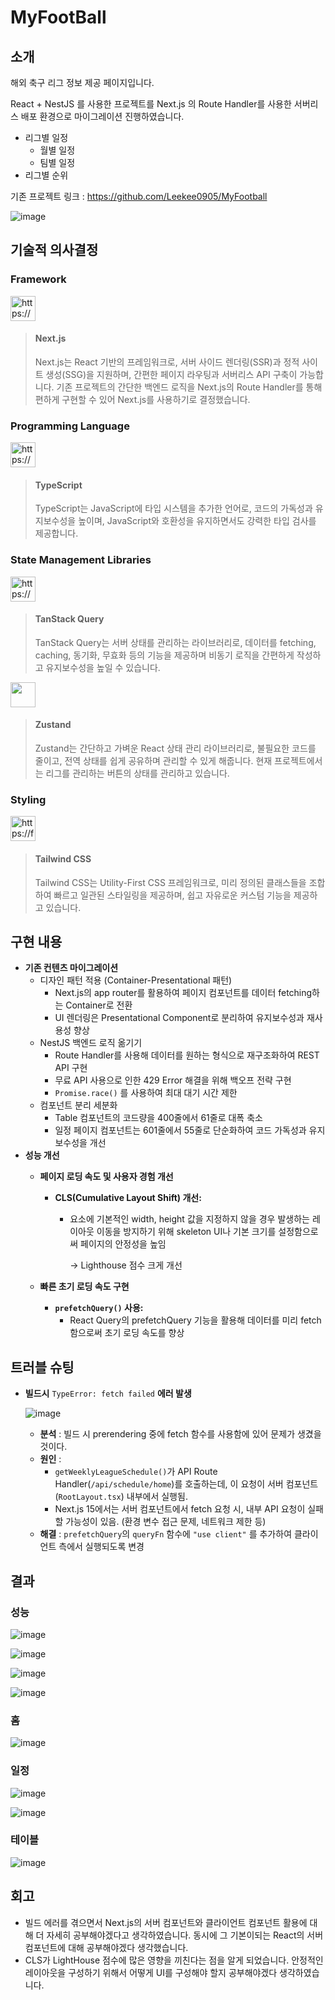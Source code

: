 # MyFootBall

## 소개

해외 축구 리그 정보 제공 페이지입니다.

React + NestJS 를 사용한 프로젝트를 Next.js 의 Route Handler를 사용한 서버리스 배포 환경으로 마이그레이션 진행하였습니다.

- 리그별 일정
    - 월별 일정
    - 팀별 일정
- 리그별 순위

기존 프로젝트 링크 : https://github.com/Leekee0905/MyFootball

![image](https://github.com/user-attachments/assets/e6f5c73e-6680-40ce-a666-31c860ec1c40)

## 기술적 의사결정

### Framework

<aside>
<img src="https://www.soaple.io/static/post/8/cover-image.png" alt="https://www.soaple.io/static/post/8/cover-image.png" width="40px" /> 

> #### Next.js
> Next.js는 React 기반의 프레임워크로, 서버 사이드 렌더링(SSR)과 정적 사이트 생성(SSG)을 지원하며, 간편한 페이지 라우팅과 서버리스 API 구축이 가능합니다.
기존 프로젝트의 간단한 백엔드 로직을 Next.js의 Route Handler를 통해 편하게 구현할 수 있어 Next.js를 사용하기로 결정했습니다.

  

</aside>

### Programming Language

<aside>
<img src="https://upload.wikimedia.org/wikipedia/commons/thumb/4/4c/Typescript_logo_2020.svg/2048px-Typescript_logo_2020.svg.png" alt="https://upload.wikimedia.org/wikipedia/commons/thumb/4/4c/Typescript_logo_2020.svg/2048px-Typescript_logo_2020.svg.png" width="40px" />  
  
> #### TypeScript  
> TypeScript는 JavaScript에 타입 시스템을 추가한 언어로, 코드의 가독성과 유지보수성을 높이며, JavaScript와 호환성을 유지하면서도 강력한 타입 검사를 제공합니다.

</aside>

### State Management Libraries

<aside>
<img src="https://avatars.githubusercontent.com/u/72518640?v=4" alt="https://avatars.githubusercontent.com/u/72518640?v=4" width="40px" />   
  
  > #### TanStack Query
> TanStack Query는 서버 상태를 관리하는 라이브러리로, 데이터를 fetching, caching, 동기화, 무효화 등의 기능을 제공하며 비동기 로직을 간편하게 작성하고 유지보수성을 높일 수 있습니다.

</aside>


<aside>
  
<img src="https://github.com/user-attachments/assets/c3f616d4-9885-4040-9cb8-79edbf35baad" width="40px"/>

  > #### Zustand  
> Zustand는 간단하고 가벼운 React 상태 관리 라이브러리로, 불필요한 코드를 줄이고, 전역 상태를 쉽게 공유하며 관리할 수 있게 해줍니다.
현재 프로젝트에서는 리그를 관리하는 버튼의 상태를 관리하고 있습니다.

</aside>

### Styling

<aside>
<img src="https://files.raycast.com/nwt9ncojkvwmjfkaada8upafvpnu" alt="https://files.raycast.com/nwt9ncojkvwmjfkaada8upafvpnu" width="40px" />  
  
  > #### Tailwind CSS
> Tailwind CSS는 Utility-First CSS 프레임워크로, 미리 정의된 클래스들을 조합하여 빠르고 일관된 스타일링을 제공하며, 쉽고 자유로운 커스텀 기능을 제공하고 있습니다.

</aside>

## 구현 내용

- **기존 컨텐츠 마이그레이션**
    - 디자인 패턴 적용 (Container-Presentational 패턴)
        - Next.js의 app router를 활용하여 페이지 컴포넌트를 데이터 fetching하는 Container로 전환
        - UI 렌더링은 Presentational Component로 분리하여 유지보수성과 재사용성 향상
    - NestJS 백엔드 로직 옮기기
        - Route Handler를 사용해 데이터를 원하는 형식으로 재구조화하여 REST API 구현
        - 무료 API 사용으로 인한 429 Error 해결을 위해 백오프 전략 구현
        - `Promise.race()` 를 사용하여 최대 대기 시간 제한
    - 컴포넌트 분리 세분화
        - Table 컴포넌트의 코드량을 400줄에서 61줄로 대폭 축소
        - 일정 페이지 컴포넌트는 601줄에서 55줄로 단순화하여 코드 가독성과 유지보수성을 개선
- **성능 개선**
    - **페이지 로딩 속도 및 사용자 경험 개선**
        - **CLS(Cumulative Layout Shift) 개선:**
            - 요소에 기본적인 width, height 값을 지정하지 않을 경우 발생하는 레이아웃 이동을 방지하기 위해 skeleton UI나 기본 크기를 설정함으로써 페이지의 안정성을 높임
                
                → Lighthouse 점수 크게 개선
                
    - **빠른 초기 로딩 속도 구현**
        - **`prefetchQuery()` 사용:**
            - React Query의 prefetchQuery 기능을 활용해 데이터를 미리 fetch함으로써 초기 로딩 속도를 향상

## 트러블 슈팅

- **빌드시** `TypeError: fetch failed` **에러 발생**
    
    ![image](https://github.com/user-attachments/assets/370e4e24-c058-4441-90eb-5d1c7fb5c1c5)

    - **분석** : 빌드 시 prerendering 중에 fetch 함수를 사용함에 있어 문제가 생겼을 것이다.
    - **원인** :
        - `getWeeklyLeagueSchedule()`가 API Route Handler(`/api/schedule/home`)를 호출하는데, 이 요청이 서버 컴포넌트(`RootLayout.tsx`) 내부에서 실행됨.
        - Next.js 15에서는 서버 컴포넌트에서 fetch 요청 시, 내부 API 요청이 실패할 가능성이 있음. (환경 변수 접근 문제, 네트워크 제한 등)
    - **해결** : `prefetchQuery`의 `queryFn` 함수에 `"use client"` 를 추가하여 클라이언트 측에서 실행되도록 변경

## 결과

### 성능

![image](https://github.com/user-attachments/assets/913d5ebd-ce1a-46fe-aa1d-fc79de62ea23)

![image](https://github.com/user-attachments/assets/8f396ae8-bb33-496d-ac7a-7f44a9571506)

![image](https://github.com/user-attachments/assets/df0d9be6-ecbe-42d1-8bf1-b2ca17da1970)

![image](https://github.com/user-attachments/assets/cf56d2c9-40cc-4ea4-bcb0-7d6fba9e8927)

### 홈

![image](https://github.com/user-attachments/assets/248d9aa5-9db2-48d3-99b5-02b532b7c3cd)

### 일정

![image](https://github.com/user-attachments/assets/3e54e76a-74ff-491b-956c-005ea4082b22)

![image](https://github.com/user-attachments/assets/26b234d5-335e-46af-9396-ab138013cd91)

### 테이블

![image](https://github.com/user-attachments/assets/37988c66-9676-44c8-b4f4-537b7d9edcce)

## 회고

- 빌드 에러를 겪으면서 Next.js의 서버 컴포넌트와 클라이언트 컴포넌트 활용에 대해 더 자세히 공부해야겠다고 생각하였습니다. 동시에 그 기본이되는 React의 서버 컴포넌트에 대해 공부해야겠다 생각했습니다.
- CLS가  LightHouse 점수에 많은 영향을 끼친다는 점을 알게 되었습니다. 안정적인 레이아웃을 구성하기 위해서 어떻게 UI를 구성해야 할지 공부해야겠다 생각하였습니다.
